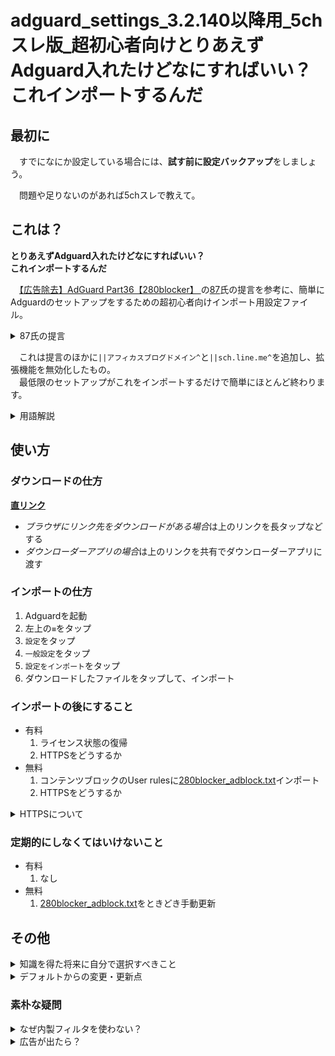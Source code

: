 # adguard_settings_3.2.140以降用_5chスレ版_超初心者向けとりあえずAdguard入れたけどなにすればいい？これインポートするんだ

## 最初に
　すでになにか設定している場合には、**試す前に設定バックアップ**をしましょう。

　問題や足りないのがあれば5chスレで教えて。

## これは？
**とりあえずAdguard入れたけどなにすればいい？**  
**これインポートするんだ**

　[【広告除去】AdGuard Part36【280blocker】 ](https://egg.5ch.net/test/read.cgi/android/1585413705/)の[87](https://egg.5ch.net/test/read.cgi/android/1585413705/87)氏の提言を参考に、簡単にAdguardのセットアップをするための超初心者向けインポート用設定ファイル。
<details>
<summary>87氏の提言</summary>

> もう面倒だから最新版にして、280とDNSオン(280ドメイン)だけで使ってる  
> 何時までも旧バージョンに拘っても新機能や性能改善などでいつかはバージョンアップすることになるから
</details>

　これは提言のほかに`||アフィカスブログドメイン^`と`||sch.line.me^`を追加し、拡張機能を無効化したもの。  
　最低限のセットアップがこれをインポートするだけで簡単にほとんど終わります。
<details>
<summary>用語解説</summary>

- `||アフィカスブログドメイン^`  
	　5chスレに[Adguardアフィリエイトプログラム](https://aff.adguard.com/en/welcome.html)リンクやブログリンクを貼る荒らしのブログ。  
	　ブログドメインは`adsoku[.]blogspot[.]com`。
- `||sch.line.me^`  
	　[LINEアプリ](https://play.google.com/store/apps/details?id=jp.naver.line.android)のトークリストにある広告ドメイン。  
	　有料ならコンテンツブロックのUser rulesに`||sch.line.me^$app=jp.naver.line.android`を追加してもOK。  
	　DNSユーザーフィルタに追加しているのは慣習。（無料向け）
- 最低限のセットアップ  
	　異論多数。  
	　内製フィルタを使うべきだ、外部フィルタを使うべきだ、HTTPSは、DNSは、と異論多数。  
	　それは初心者や初心者を脱する人向けと割り切り、**超初心者**が必要最低限のセットアップを素早く簡単にできることを目的にしてます。
</details>

## 使い方

### ダウンロードの仕方
**[直リンク](https://github.com/ag-nanashi/adguard_settings-json-For-super-beginners-at-5ch/raw/master/adguard_settings_3.2.140%E4%BB%A5%E9%99%8D%E7%94%A8_5ch%E3%82%B9%E3%83%AC%E7%89%88_%E8%B6%85%E5%88%9D%E5%BF%83%E8%80%85%E5%90%91%E3%81%91%E3%81%A8%E3%82%8A%E3%81%82%E3%81%88%E3%81%9AAdguard%E5%85%A5%E3%82%8C%E3%81%9F%E3%81%91%E3%81%A9%E3%81%AA%E3%81%AB%E3%81%99%E3%82%8C%E3%81%B0%E3%81%84%E3%81%84%EF%BC%9F%E3%81%93%E3%82%8C%E3%82%A4%E3%83%B3%E3%83%9D%E3%83%BC%E3%83%88%E3%81%99%E3%82%8B%E3%82%93%E3%81%A0.json)**
- *ブラウザにリンク先をダウンロードがある場合*は上のリンクを長タップなどする
- *ダウンローダーアプリの場合*は上のリンクを共有でダウンローダーアプリに渡す

### インポートの仕方
1. Adguardを起動
1. 左上の`≡`をタップ
1. `設定`をタップ
1. `一般設定`をタップ
1. `設定をインポート`をタップ
1. ダウンロードしたファイルをタップして、インポート

### インポートの後にすること
- 有料
	1. ライセンス状態の復帰
	1. HTTPSをどうするか
- 無料
	1. コンテンツブロックのUser rulesに[280blocker_adblock.txt](https://280blocker.net/files/280blocker_domain_ag.txt)インポート
	1. HTTPSをどうするか

<details>
<summary>HTTPSについて</summary>

　HTTPSについては、[HTTPSフィルタリングについて](https://wikiwiki.jp/nanj-adguard/HTTPS%E3%83%95%E3%82%A3%E3%83%AB%E3%82%BF%E3%83%AA%E3%83%B3%E3%82%B0%E3%81%AB%E3%81%A4%E3%81%84%E3%81%A6)を読んでご自身で判断してください。  
　[HTTPSフィルタリングについて](https://wikiwiki.jp/nanj-adguard/HTTPS%E3%83%95%E3%82%A3%E3%83%AB%E3%82%BF%E3%83%AA%E3%83%B3%E3%82%B0%E3%81%AB%E3%81%A4%E3%81%84%E3%81%A6)が正しいか誤りかもご自身で判断してください。  
　なお`HTTPSフィルタリング`を有効にしない場合は広告が漏れます。  
　また使用する[280blocker](https://280blocker.net/)のフィルタは`HTTPSフィルタリング`の有効が前提です。
</details>

### 定期的にしなくてはいけないこと

- 有料
	1. なし
- 無料
	1. [280blocker_adblock.txt](https://280blocker.net/files/280blocker_domain_ag.txt)をときどき手動更新

## その他

<details>
<summary>知識を得た将来に自分で選択すべきこと</summary>

### 知識を得た将来に自分で選択すべきこと
- 有料
	1. フィルタの選択
	1. ステルスを使うかどうか
	1. 拡張機能を使うかどうか
- 無料
	1. 有料にするかどうか
</details>

<details>
<summary>デフォルトからの変更・更新点</summary>

### デフォルトからの変更・更新点

#### 変更したもの
- コンテンツ
	1. 内製フィルタ（Adguard公式が用意したフィルタ）の無効化
- DNS
	1. 有効化
	1. `AdGuard 簡易ドメインフィルタ`の無効化
- その他
	1. 拡張機能の無効化

#### 追加したもの
- コンテンツ
	1. `https://280blocker.net/files/280blocker_adblock.txt`
- DNS
	1. `||アフィカスブログドメイン^`
	1. `||sch.line.me^`
	1. `https://280blocker.net/files/280blocker_domain_ag.txt`
</details>

### 素朴な疑問

<details>
<summary>なぜ内製フィルタを使わない？</summary>

#### なぜ内製フィルタを使わない？
　**超初心者**には英語が前提になるAdguardサポートとのコミュニケーションはむずかしいです。  
　[280](https://280blocker.net/)氏なら日本語でやりとりできます。

　あと一番はスレの昔からの慣習。
</details>

<details>
<summary>広告が出たら？</summary>

#### 広告が出たら？
　`HTTPSフィルタリング`を有効にしない場合は広告が漏れます。  
　また使用する[280blocker](https://280blocker.net/)のフィルタは`HTTPSフィルタリング`の有効が前提です。

　`HTTPSフィルタリング`を有効にしているのに広告が出たら、[消えない広告・連絡について](https://280blocker.net/checkblock/)を開き、「広告ブロックアプリの動作チェック」を確認してから、「広告の報告」を経由して[280](https://280blocker.net/)氏に報告してください。  
　もしくはスレで相談しましょう。
</details>


